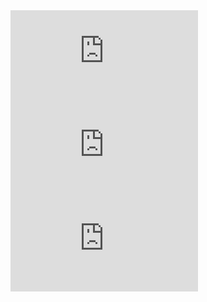 <iframe src="https://pavly-gerges.github.io/pavly-gerges/lib/header.html" allowfullscreen style="border: none; margin: 0; padding: 0;">
</iframe>

<iframe src="https://pavly-gerges.github.io/pavly-gerges/index.html" allowfullscreen style="border: none; margin: 0; padding: 0;">
</iframe>

<iframe src="https://pavly-gerges.github.io/pavly-gerges/lib/footer.html" allowfullscreen style="border: none; margin: 0; padding: 0;">

</iframe>

